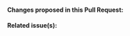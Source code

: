 <!-- Thanks for contributing to Mr.Dev_s and Mr.Dev.'s Framework! Please provide as much information as possible with your Pull Request by filling out the following - this helps make reviewing much quicker! -->

#### Changes proposed in this Pull Request:


#### Related issue(s):